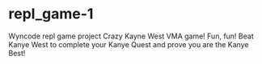 # repl_game-1
Wyncode repl game project
Crazy Kayne West VMA game!
Fun, fun!
Beat Kanye West to complete your Kanye Quest and prove you are the Kanye Best!